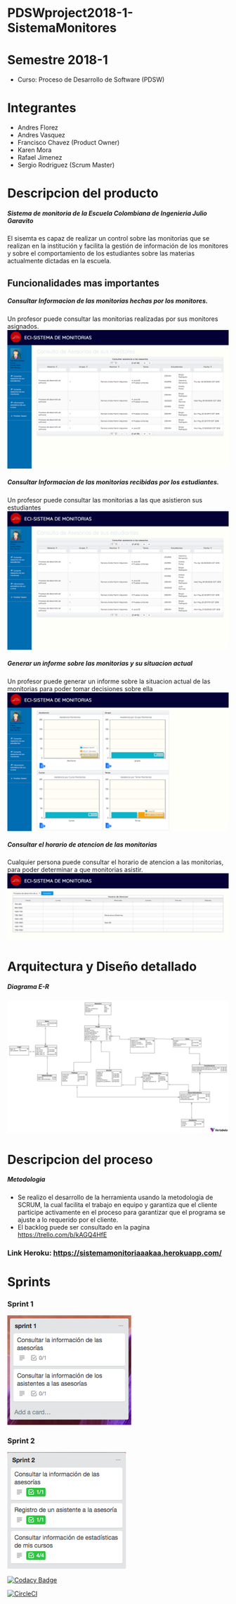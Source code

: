 # PDSWproject2018-1-SistemaMonitores
# Semestre 2018-1
   - Curso: Proceso de Desarrollo de Software (PDSW)

# Integrantes
  - Andres Florez
  - Andres Vasquez
  - Francisco Chavez (Product Owner)
  - Karen Mora
  - Rafael Jimenez
  - Sergio Rodriguez (Scrum Master)
 
# Descripcion del producto
#####  Sistema de monitoria de la Escuela Colombiana de Ingenieria Julio Garavito
El sisemta es capaz de realizar un control sobre las monitorias que se realizan en la institución y facilita la gestión de información  de los monitores y sobre el comportamiento de los estudiantes sobre las materias actualmente dictadas en la escuela.

## Funcionalidades mas importantes

##### Consultar Informacion de las monitorias hechas por los monitores.
Un profesor puede consultar las monitorias realizadas por sus monitores asignados.
![](img/cm.png) 

##### Consultar Informacion de las monitorias recibidas por los estudiantes.
Un profesor puede consultar las monitorias a las que asistieron sus estudiantes
![](img/ce.png) 

##### Generar un informe sobre las monitorias y su situacion actual
Un profesor puede generar un informe sobre la situacion actual de las monitorias para poder tomar decisiones sobre ella
![](img/cg.png) 

##### Consultar el horario de atencion de las monitorias
Cualquier persona puede consultar el horario de atencion  a las monitorias, para poder determinar a que monitorias asistir.
![](img/hp.png) 




# Arquitectura y Diseño detallado 
##### Diagrama E-R
![](img/ER.png)
# Descripcion del proceso
##### Metodologia
 - Se realizo el desarrollo de la herramienta usando la metodologia de SCRUM, la cual facilita el trabajo en equipo y garantiza que el cliente participe activamente en el proceso para garantizar que el programa se ajuste a lo requerido por el cliente.
 - El backlog puede ser consultado en la pagina https://trello.com/b/kAGQ4HfE
 
 ### Link Heroku: https://sistemamonitoriaaakaa.herokuapp.com/ 
 
 # Sprints
 ### Sprint 1
 ![](img/sp1.png)

 ### Sprint 2
 ![](img/sp2.png)


[![Codacy Badge](https://api.codacy.com/project/badge/Grade/e52d517d05884c939b6775374fdb6592)](https://www.codacy.com/app/rapahel-andres/PDSWproject2018-1-SistemaMonitores?utm_source=github.com&amp;utm_medium=referral&amp;utm_content=PDSWproject2018-1/PDSWproject2018-1-SistemaMonitores&amp;utm_campaign=Badge_Grade)



[![CircleCI](https://circleci.com/gh/PDSWproject2018-1/PDSWproject2018-1-SistemaMonitores.svg?style=svg)](https://circleci.com/gh/PDSWproject2018-1/PDSWproject2018-1-SistemaMonitores)

